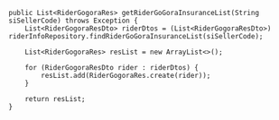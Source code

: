     public List<RiderGogoraRes> getRiderGoGoraInsuranceList(String siSellerCode) throws Exception {
        List<RiderGogoraResDto> riderDtos = (List<RiderGogoraResDto>) riderInfoRepository.findRiderGoGoraInsuranceList(siSellerCode);

        List<RiderGogoraRes> resList = new ArrayList<>();

        for (RiderGogoraResDto rider : riderDtos) {
            resList.add(RiderGogoraRes.create(rider));
        }

        return resList;
    }
